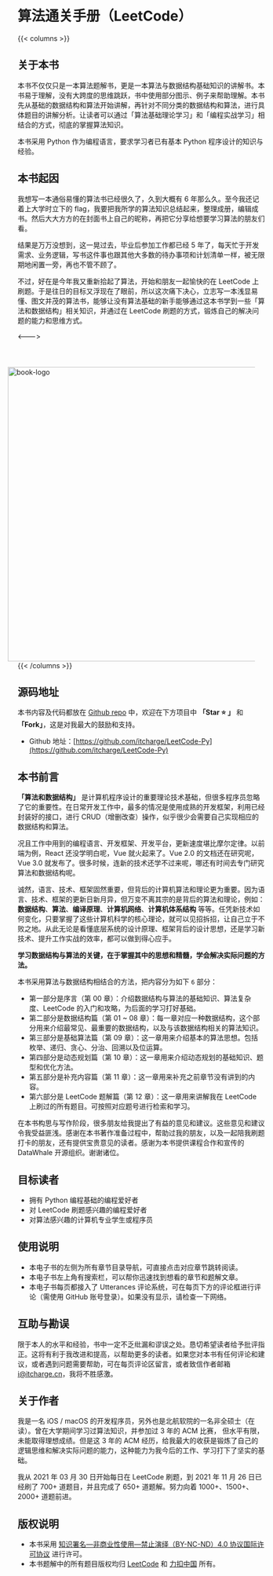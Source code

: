 # 算法通关手册（LeetCode）

{{< columns >}}

## 关于本书

本书不仅仅只是一本算法题解书，更是一本算法与数据结构基础知识的讲解书。本书易于理解，没有大跨度的思维跳跃，书中使用部分图示、例子来帮助理解。本书先从基础的数据结构和算法开始讲解，再针对不同分类的数据结构和算法，进行具体题目的讲解分析。让读者可以通过「算法基础理论学习」和「编程实战学习」相结合的方式，彻底的掌握算法知识。

本书采用 Python 作为编程语言，要求学习者已有基本 Python 程序设计的知识与经验。

## 本书起因

我想写一本通俗易懂的算法书已经很久了，久到大概有 6 年那么久。至今我还记着上大学时立下的 flag，我要把我所学的算法知识总结起来，整理成册，编辑成书。然后大大方方的在封面书上自己的昵称，再把它分享给想要学习算法的朋友们看。

结果是万万没想到，这一晃过去，毕业后参加工作都已经 5 年了，每天忙于开发需求、业务逻辑，写书这件事也跟其他大多数的待办事项和计划清单一样，被无限期地闲置一旁，再也不管不顾了。

不过，好在是今年我又重新拾起了算法，开始和朋友一起愉快的在 LeetCode 上刷题。于是往日的目标又浮现在了眼前，所以这次痛下决心，立志写一本浅显易懂、图文并茂的算法书，能够让没有算法基础的新手能够通过这本书学到一些「算法和数据结构」相关知识，并通过在 LeetCode 刷题的方式，锻炼自己的解决问题的能力和思维方式。

<--->

<img src="https://qcdn.itcharge.cn/images/20211027170432.png" alt="book-logo" height="600" align="right" style="padding-left: 20px; padding-right: 20px; padding-top: 40px;"/>

{{< /columns >}}

## 源码地址

本书内容及代码都放在 [Github repo](https://github.com/itcharge/LeetCode-Py) 中，欢迎在下方项目中 **「Star ⭐️ 」** 和 **「Fork」**，这是对我最大的鼓励和支持。

- Github 地址：[https://github.com/itcharge/LeetCode-Py](https://github.com/itcharge/LeetCode-Py)

## 本书前言

**「算法和数据结构」** 是计算机程序设计的重要理论技术基础，但很多程序员忽略了它的重要性。在日常开发工作中，最多的情况是使用成熟的开发框架，利用已经封装好的接口，进行 CRUD（增删改查）操作，似乎很少会需要自己实现相应的数据结构和算法。

况且工作中用到的编程语言、开发框架、开发平台，更新速度堪比摩尔定律。以前端为例，React 还没学明白呢，Vue 就火起来了。Vue 2.0 的文档还在研究呢，Vue 3.0 就发布了。很多时候，连新的技术还学不过来呢，哪还有时间去专门研究算法和数据结构呢。

诚然，语言、技术、框架固然重要，但背后的计算机算法和理论更为重要。因为语言、技术、框架的更新日新月异，但万变不离其宗的是背后的算法和理论，例如：**数据结构**、**算法**、**编译原理**、**计算机网络**、**计算机体系结构** 等等。任凭新技术如何变化，只要掌握了这些计算机科学的核心理论，就可以见招拆招，让自己立于不败之地。从此无论是看懂底层系统的设计原理、框架背后的设计思想，还是学习新技术、提升工作实战的效率，都可以做到得心应手。

**学习数据结构与算法的关键，在于掌握其中的思想和精髓，学会解决实际问题的方法。**

本书采用算法与数据结构相结合的方法，把内容分为如下 `6` 部分：

- 第一部分是序言（第 00 章）：介绍数据结构与算法的基础知识、算法复杂度、LeetCode 的入门和攻略，为后面的学习打好基础。
- 第二部分是数据结构篇（第 01 ~ 08 章）：每一章对应一种数据结构，这个部分用来介绍最常见、最重要的数据结构，以及与该数据结构相关的算法知识。
- 第三部分是基础算法篇（第 09 章）：这一章用来介绍基本的算法思想。包括枚举、递归、贪心、分治、回溯以及位运算。
- 第四部分是动态规划篇（第 10 章）：这一章用来介绍动态规划的基础知识、题型和优化方法。
- 第五部分是补充内容篇（第 11 章）：这一章用来补充之前章节没有讲到的内容。
- 第六部分是 LeetCode 题解篇（第 12 章）：这一章用来讲解我在 LeetCode 上刷过的所有题目。可按照对应题号进行检索和学习。

在本书构思与写作阶段，很多朋友给我提出了有益的意见和建议。这些意见和建议令我受益匪浅。感谢在本书著作准备过程中，帮助过我的朋友，以及一起陪我刷题打卡的朋友，还有提供宝贵意见的读者。感谢为本书提供课程合作和宣传的 DataWhale 开源组织。谢谢诸位。

## 目标读者

- 拥有 Python 编程基础的编程爱好者
- 对 LeetCode 刷题感兴趣的编程爱好者
- 对算法感兴趣的计算机专业学生或程序员

## 使用说明

- 本电子书的左侧为所有章节目录导航，可直接点击对应章节跳转阅读。
- 本电子书左上角有搜索栏，可以帮你迅速找到想看的章节和题解文章。
- 本电子书每页都接入了 Utterances 评论系统，可在每页下方的评论框进行评论（需使用 GitHub 账号登录）。如果没有显示，请检查一下网络。

## 互助与勘误

限于本人的水平和经验，书中一定不乏纰漏和谬误之处。恳切希望读者给予批评指正。这将有利于我改进和提高，以帮助更多的读者。如果您对本书有任何评论和建议，或者遇到问题需要帮助，可在每页评论区留言，或者致信作者邮箱 [i@itcharge.cn](mailto:i@itcharge.cn)，我将不胜感激。

## 关于作者

我是一名 iOS / macOS 的开发程序员，另外也是北航软院的一名非全硕士（在读）。曾在大学期间学习过算法知识，并参加过 3 年的 ACM 比赛， 但水平有限，未能取得理想成绩。但是这 3 年的 ACM 经历，给我最大的收获是锻炼了自己的逻辑思维和解决实际问题的能力，这种能力为我今后的工作、学习打下了坚实的基础。

我从 2021 年 03 月 30 日开始每日在 LeetCode 刷题，到 2021 年 11 月 26 日已经刷了 700+ 道题目，并且完成了 650+ 道题解。努力向着 1000+、1500+、2000+ 道题前进。

## 版权说明

- 本书采用 [知识署名—非商业性使用—禁止演绎（BY-NC-ND）4.0 协议国际许可协议](https://creativecommons.org/licenses/by-nc-nd/4.0/legalcode.zh-Hans) 进行许可。
- 本书题解中的所有题目版权均归  [LeetCode](https://leetcode.com/) 和 [力扣中国](https://leetcode.cn/) 所有。

